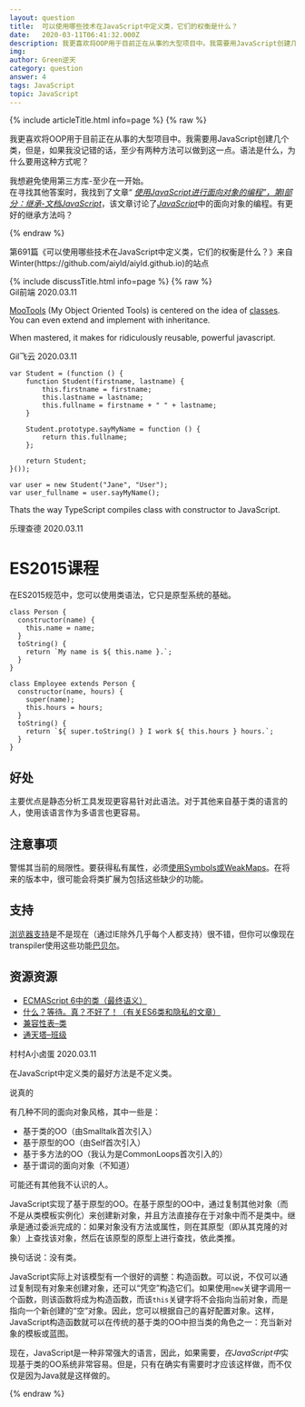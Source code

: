 ```yaml
---
layout: question
title:  可以使用哪些技术在JavaScript中定义类，它们的权衡是什么？
date:   2020-03-11T06:41:32.000Z
description: 我更喜欢将OOP用于目前正在从事的大型项目中。我需要用JavaScript创建几个类，但是，如果我没记错的话，至少有两种方法可以做到这一点。语法是什么，为...
img: 
author: Green逆天
category: question
answer: 4
tags: JavaScript
topic: JavaScript
---
```

<div class="article-root">
  <div class="article">
    {% include articleTitle.html info=page %}
    {% raw %}
    <div class="article-content"><p><font style="vertical-align: inherit;"><font style="vertical-align: inherit;">我更喜欢将OOP用于目前正在从事的大型项目中。</font><font style="vertical-align: inherit;">我需要用JavaScript创建几个类，但是，如果我没记错的话，至少有两种方法可以做到这一点。</font><font style="vertical-align: inherit;">语法是什么，为什么要用这种方式呢？</font></font></p>

<p><font style="vertical-align: inherit;"><font style="vertical-align: inherit;">我想避免使用第三方库-至少在一开始。</font></font><br><font style="vertical-align: inherit;"><font style="vertical-align: inherit;">
在寻找其他答案时，我找到了文章“ </font></font><em><a href="http://www.webreference.com/js/column79/" rel="noreferrer"><font style="vertical-align: inherit;"><font style="vertical-align: inherit;">使用JavaScript进行面向对象的编程”，第I部分：继承-文档JavaScript</font></font></a></em><font style="vertical-align: inherit;"><font style="vertical-align: inherit;">，该文章讨论了</font><em><a href="http://www.webreference.com/js/column79/" rel="noreferrer"><font style="vertical-align: inherit;">JavaScript</font></a></em><font style="vertical-align: inherit;">中的面向对象的编程。</font><font style="vertical-align: inherit;">有更好的继承方法吗？</font></font></p></div>
    {% endraw %}
  </div>
  <p class="winter_mark">第691篇《可以使用哪些技术在JavaScript中定义类，它们的权衡是什么？》来自Winter(https://github.com/aiyld/aiyld.github.io)的站点</p>
  <div class="discuss-wrapper">
    {% include discussTitle.html info=page %}
    {% raw %}
    <div class="discuss-item">
        <div class="discuss-parent">
          <div class="discuss-meta">
            <span class="discuss-user">Gil前端</span>
            <span class="discuss-time">2020.03.11</span>
          </div>
          <div class="discuss-comment"><p><a href="http://mootools.net" rel="nofollow noreferrer">MooTools</a> (My Object Oriented Tools) is centered on the idea of <a href="http://mootools.net/docs/core/Class/Class" rel="nofollow noreferrer">classes</a>.  You can even extend and implement with inheritance.  </p>

<p>When mastered, it makes for ridiculously reusable, powerful javascript.</p></div>
        </div></div><div class="discuss-item">
        <div class="discuss-parent">
          <div class="discuss-meta">
            <span class="discuss-user">Gil飞云</span>
            <span class="discuss-time">2020.03.11</span>
          </div>
          <div class="discuss-comment"><pre><code>var Student = (function () {<font></font>
    function Student(firstname, lastname) {<font></font>
        this.firstname = firstname;<font></font>
        this.lastname = lastname;<font></font>
        this.fullname = firstname + " " + lastname;<font></font>
    }<font></font>
<font></font>
    Student.prototype.sayMyName = function () {<font></font>
        return this.fullname;<font></font>
    };<font></font>
<font></font>
    return Student;<font></font>
}());<font></font>
<font></font>
var user = new Student("Jane", "User");<font></font>
var user_fullname = user.sayMyName();<font></font>
</code></pre>

<p>Thats the way TypeScript compiles class with constructor to JavaScript.</p></div>
        </div></div><div class="discuss-item">
        <div class="discuss-parent">
          <div class="discuss-meta">
            <span class="discuss-user">乐理查德</span>
            <span class="discuss-time">2020.03.11</span>
          </div>
          <div class="discuss-comment"><h1><font style="vertical-align: inherit;"><font style="vertical-align: inherit;">ES2015课程</font></font></h1>

<p><font style="vertical-align: inherit;"><font style="vertical-align: inherit;">在ES2015规范中，您可以使用类语法，它只是原型系统的基础。</font></font></p>

<pre class="lang-js prettyprint-override"><code>class Person {<font></font>
  constructor(name) {<font></font>
    this.name = name;<font></font>
  }<font></font>
  toString() {<font></font>
    return `My name is ${ this.name }.`;<font></font>
  }<font></font>
}<font></font>
<font></font>
class Employee extends Person {<font></font>
  constructor(name, hours) {<font></font>
    super(name);<font></font>
    this.hours = hours;<font></font>
  }<font></font>
  toString() {<font></font>
    return `${ super.toString() } I work ${ this.hours } hours.`;<font></font>
  }<font></font>
}<font></font>
</code></pre>

<h2><font style="vertical-align: inherit;"><font style="vertical-align: inherit;">好处</font></font></h2>

<p><font style="vertical-align: inherit;"><font style="vertical-align: inherit;">主要优点是静态分析工具发现更容易针对此语法。</font><font style="vertical-align: inherit;">对于其他来自基于类的语言的人，使用该语言作为多语言也更容易。</font></font></p>

<h2><font style="vertical-align: inherit;"><font style="vertical-align: inherit;">注意事项</font></font></h2>

<p><font style="vertical-align: inherit;"><font style="vertical-align: inherit;">警惕其当前的局限性。</font><font style="vertical-align: inherit;">要获得私有属性，必须</font></font><a href="http://davidvujic.blogspot.se/2015/03/what-wait-really-oh-no-a-post-about-es6-classes-and-privacy.html" rel="noreferrer"><font style="vertical-align: inherit;"><font style="vertical-align: inherit;">使用Symbols或WeakMaps</font></font></a><font style="vertical-align: inherit;"><font style="vertical-align: inherit;">。</font><font style="vertical-align: inherit;">在将来的版本中，很可能会将类扩展为包括这些缺少的功能。</font></font></p>

<h2><font style="vertical-align: inherit;"><font style="vertical-align: inherit;">支持</font></font></h2>

<p><a href="https://kangax.github.io/compat-table/es6/#class" rel="noreferrer"><font style="vertical-align: inherit;"><font style="vertical-align: inherit;">浏览器支持</font></font></a><font style="vertical-align: inherit;"><font style="vertical-align: inherit;">是不是现在（通过IE除外几乎每个人都支持）很不错，但你可以像现在transpiler使用这些功能</font></font><a href="http://babeljs.io/docs/learn-es2015/#classes" rel="noreferrer"><font style="vertical-align: inherit;"><font style="vertical-align: inherit;">巴贝尔</font></font></a><font style="vertical-align: inherit;"><font style="vertical-align: inherit;">。</font></font></p>

<h2><font style="vertical-align: inherit;"><font style="vertical-align: inherit;">资源资源</font></font></h2>

<ul>
<li><a href="http://www.2ality.com/2015/02/es6-classes-final.html" rel="noreferrer"><font style="vertical-align: inherit;"><font style="vertical-align: inherit;">ECMAScript 6中的类（最终语义）</font></font></a></li>
<li><a href="http://davidvujic.blogspot.se/2015/03/what-wait-really-oh-no-a-post-about-es6-classes-and-privacy.html" rel="noreferrer"><font style="vertical-align: inherit;"><font style="vertical-align: inherit;">什么？</font><font style="vertical-align: inherit;">等待。</font><font style="vertical-align: inherit;">真？</font><font style="vertical-align: inherit;">不好了！</font><font style="vertical-align: inherit;">（有关ES6类和隐私的文章）</font></font></a></li>
<li><a href="https://kangax.github.io/compat-table/es6/#class" rel="noreferrer"><font style="vertical-align: inherit;"><font style="vertical-align: inherit;">兼容性表–类</font></font></a></li>
<li><a href="http://babeljs.io/docs/learn-es2015/#classes" rel="noreferrer"><font style="vertical-align: inherit;"><font style="vertical-align: inherit;">通天塔–班级</font></font></a></li>
</ul></div>
        </div></div><div class="discuss-item">
        <div class="discuss-parent">
          <div class="discuss-meta">
            <span class="discuss-user">村村A小卤蛋</span>
            <span class="discuss-time">2020.03.11</span>
          </div>
          <div class="discuss-comment"><p><font style="vertical-align: inherit;"><font style="vertical-align: inherit;">在JavaScript中定义类的最好方法是不定义类。</font></font></p>

<p><font style="vertical-align: inherit;"><font style="vertical-align: inherit;">说真的</font></font></p>

<p><font style="vertical-align: inherit;"><font style="vertical-align: inherit;">有几种不同的面向对象风格，其中一些是： </font></font></p>

<ul>
<li><font style="vertical-align: inherit;"><font style="vertical-align: inherit;">基于类的OO（由Smalltalk首次引入）</font></font></li>
<li><font style="vertical-align: inherit;"><font style="vertical-align: inherit;">基于原型的OO（由Self首次引入）</font></font></li>
<li><font style="vertical-align: inherit;"><font style="vertical-align: inherit;">基于多方法的OO（我认为是CommonLoops首次引入的）</font></font></li>
<li><font style="vertical-align: inherit;"><font style="vertical-align: inherit;">基于谓词的面向对象（不知道）</font></font></li>
</ul>

<p><font style="vertical-align: inherit;"><font style="vertical-align: inherit;">可能还有其他我不认识的人。</font></font></p>

<p><font style="vertical-align: inherit;"><font style="vertical-align: inherit;">JavaScript实现了基于原型的OO。</font><font style="vertical-align: inherit;">在基于原型的OO中，通过复制其他对象（而不是从类模板实例化）来创建新对象，并且方法直接存在于对象中而不是类中。</font><font style="vertical-align: inherit;">继承是通过委派完成的：如果对象没有方法或属性，则在其原型（即从其克隆的对象）上查找该对象，然后在该原型的原型上进行查找，依此类推。</font></font></p>

<p><font style="vertical-align: inherit;"><font style="vertical-align: inherit;">换句话说：没有类。</font></font></p>

<p><font style="vertical-align: inherit;"><font style="vertical-align: inherit;">JavaScript实际上对该模型有一个很好的调整：构造函数。</font><font style="vertical-align: inherit;">可以说，不仅可以通过复制现有对象来创建对象，还可以“凭空”构造它们。</font><font style="vertical-align: inherit;">如果使用</font></font><code>new</code><font style="vertical-align: inherit;"><font style="vertical-align: inherit;">关键字</font><font style="vertical-align: inherit;">调用一个函数，则</font><font style="vertical-align: inherit;">该函数将成为构造函数，而该</font></font><code>this</code><font style="vertical-align: inherit;"><font style="vertical-align: inherit;">关键字将不会指向当前对象，而是指向一个新创建的“空”对象。</font><font style="vertical-align: inherit;">因此，您可以根据自己的喜好配置对象。</font><font style="vertical-align: inherit;">这样，JavaScript构造函数就可以在传统的基于类的OO中担当类的角色之一：充当新对象的模板或蓝图。</font></font></p>

<p><font style="vertical-align: inherit;"><font style="vertical-align: inherit;">现在，JavaScript是一种非常强大的语言，因此，</font><font style="vertical-align: inherit;">如果需要，</font></font><em><font style="vertical-align: inherit;"><font style="vertical-align: inherit;">在JavaScript中</font></font></em><font style="vertical-align: inherit;"><font style="vertical-align: inherit;">实现基于类的OO系统非常容易</font><font style="vertical-align: inherit;">。</font><font style="vertical-align: inherit;">但是，只有在确实有需要时才应该这样做，而不仅仅是因为Java就是这样做的。</font></font></p></div>
        </div></div>
    {% endraw %}
  </div>
<div>
